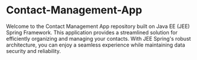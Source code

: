 # Contact-Management-App
Welcome to the Contact Management App repository built on Java EE (JEE) Spring Framework. This application provides a streamlined solution for efficiently organizing and managing your contacts. With JEE Spring's robust architecture, you can enjoy a seamless experience while maintaining data security and reliability.
